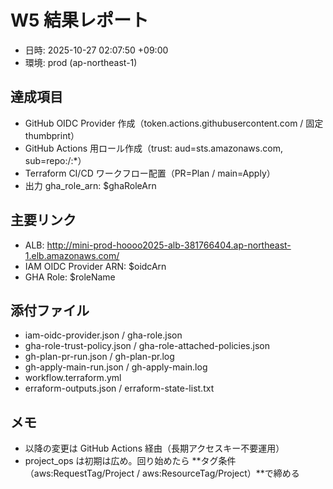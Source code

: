 ﻿# W5 結果レポート
- 日時: 2025-10-27 02:07:50 +09:00
- 環境: prod (ap-northeast-1)

## 達成項目
- GitHub OIDC Provider 作成（token.actions.githubusercontent.com / 固定thumbprint）
- GitHub Actions 用ロール作成（trust: aud=sts.amazonaws.com, sub=repo:<owner>/<repo>:*）
- Terraform CI/CD ワークフロー配置（PR=Plan / main=Apply）
- 出力 gha_role_arn: $ghaRoleArn

## 主要リンク
- ALB: http://mini-prod-hoooo2025-alb-381766404.ap-northeast-1.elb.amazonaws.com/
- IAM OIDC Provider ARN: $oidcArn
- GHA Role: $roleName

## 添付ファイル
- iam-oidc-provider.json / gha-role.json
- gha-role-trust-policy.json / gha-role-attached-policies.json
- gh-plan-pr-run.json / gh-plan-pr.log
- gh-apply-main-run.json / gh-apply-main.log
- workflow.terraform.yml
- 	erraform-outputs.json / 	erraform-state-list.txt

## メモ
- 以降の変更は GitHub Actions 経由（長期アクセスキー不要運用）
- project_ops は初期は広め。回り始めたら **タグ条件（aws:RequestTag/Project / aws:ResourceTag/Project）**で締める
